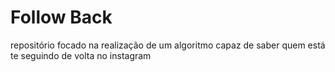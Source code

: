 # Follow Back



repositório focado na realização de um algoritmo capaz de saber quem está te seguindo de volta no instagram
